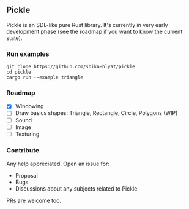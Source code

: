## Pickle

Pickle is an SDL-like pure Rust library. 
It's currently in very early development phase (see the roadmap if you want to know the current state).

### Run examples
```
git clone https://github.com/shika-blyat/pickle
cd pickle
cargo run --example triangle
```
### Roadmap

- [x] Windowing
- [ ] Draw basics shapes: Triangle, Rectangle, Circle, Polygons (WIP)
- [ ] Sound
- [ ] Image
- [ ] Texturing

### Contribute
Any help appreciated. 
Open an issue for:
- Proposal
- Bugs
- Discussions about any subjects related to Pickle

PRs are welcome too.
